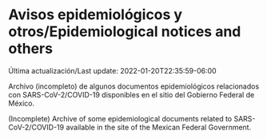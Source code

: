 # Avisos epidemiológicos y otros/Epidemiological notices and others

Última actualización/Last update: 2022-01-20T22:35:59-06:00

Archivo (incompleto) de algunos documentos epidemiológicos relacionados con SARS-CoV-2/COVID-19 disponibles en el sitio del Gobierno Federal de México.

(Incomplete) Archive of some epidemiological documents related to SARS-CoV-2/COVID-19 available in the site of the Mexican Federal Government.
